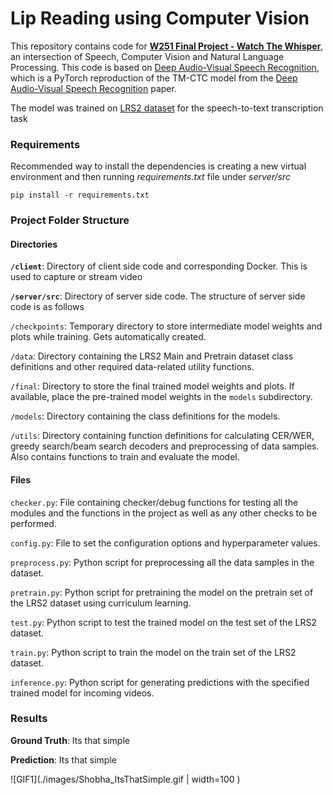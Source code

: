 # Lip Reading using Computer Vision
<p>This repository contains code for <a href="https://docs.google.com/presentation/d/1lPaB38kn4XwAjf0Ya3lOK3RCUFNOQxvClmmLVRwNKDs/edit?usp=sharing"><b>W251 Final Project - Watch The Whisper</b></a>, an intersection of Speech, Computer Vision and Natural Language Processing. This code is based on <a href="https://github.com/LordMartian/deep_avsr" rel="nofollow">Deep Audio-Visual Speech Recognition</a>, which is a PyTorch reproduction of the TM-CTC model from the <a href="https://arxiv.org/abs/1809.02108" rel="nofollow">Deep Audio-Visual Speech Recognition</a> paper.</p>

<p>The model was trained on <a href="http://www.robots.ox.ac.uk/~vgg/data/lip_reading/lrs2.html" rel="nofollow">LRS2 dataset</a> for the speech-to-text transcription task</p>

<h3>Requirements</h3>
Recommended way to install the dependencies is creating a new virtual environment and then running <i>requirements.txt</i> file under <i>server/src</i>

<code>pip install -r requirements.txt</code>

<h3>Project Folder Structure</h3>
<h4>Directories</h4>
<p><code><b>/client</b></code>: Directory of client side code and corresponding Docker. This is used to capture or stream video</p>
<p><code><b>/server/src</b></code>: Directory of server side code. The structure of server side code is as follows</p>
  
<p><code>/checkpoints</code>: Temporary directory to store intermediate model weights and plots while training. Gets automatically created.</p>
<code>/data</code>: Directory containing the LRS2 Main and Pretrain dataset class definitions and other required data-related utility functions.</p>
<code>/final</code>: Directory to store the final trained model weights and plots. If available, place the pre-trained model weights in the <code>models</code> subdirectory.</p>
<code>/models</code>: Directory containing the class definitions for the models.</p>
<code>/utils</code>: Directory containing function definitions for calculating CER/WER, greedy search/beam search decoders and preprocessing of data samples. Also contains functions to train and evaluate the model.</p>

<h4>Files</h4>
<p><code>checker.py</code>: File containing checker/debug functions for testing all the modules and the functions in the project as well as any other checks to be performed.</p>
<code>config.py</code>: File to set the configuration options and hyperparameter values.</p>
<code>preprocess.py</code>: Python script for preprocessing all the data samples in the dataset.</p>
<code>pretrain.py</code>: Python script for pretraining the model on the pretrain set of the LRS2 dataset using curriculum learning.</p>
<code>test.py</code>: Python script to test the trained model on the test set of the LRS2 dataset.</p>
<code>train.py</code>: Python script to train the model on the train set of the LRS2 dataset.</p>
<code>inference.py</code>: Python script for generating predictions with the specified trained model for incoming videos.</p>

### Results
**Ground Truth**: Its that simple

**Prediction**: Its that simple

![GIF1](./images/Shobha_ItsThatSimple.gif | width=100 )
 
